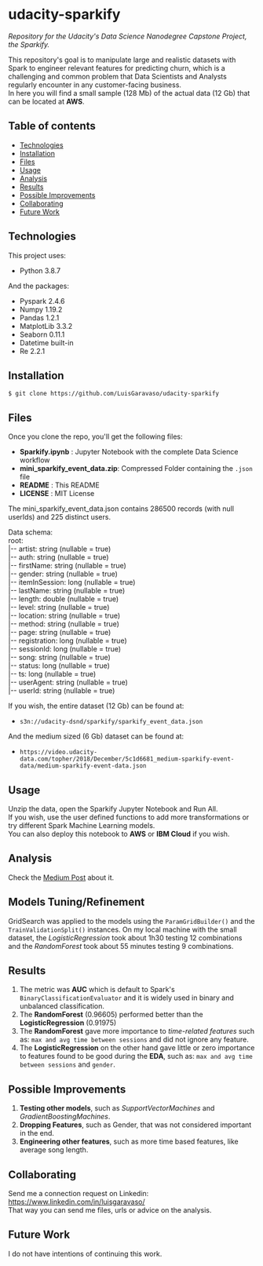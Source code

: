 # udacity-sparkify
*Repository for the Udacity's Data Science Nanodegree Capstone Project, the Sparkify.*

This repository's goal is to manipulate large and realistic datasets with Spark to engineer relevant features for predicting churn, which is a challenging and common problem that Data Scientists and Analysts regularly encounter in any customer-facing business.\
In here you will find a small sample (128 Mb) of the actual data (12 Gb) that can be located at **AWS**.

## Table of contents
* [Technologies]($Technologies)
* [Installation](#Installation)
* [Files](#Files)
* [Usage](#Usage)
* [Analysis](#Analysis)
* [Results](#Results)
* [Possible Improvements](#Possible-Improvements)
* [Collaborating](#Collaborating)
* [Future Work](#Future-Work)

## Technologies

This project uses:

* Python 3.8.7

And the packages:

* Pyspark 2.4.6
* Numpy 1.19.2
* Pandas 1.2.1
* MatplotLib 3.3.2
* Seaborn 0.11.1
* Datetime built-in
* Re 2.2.1

## Installation

```
$ git clone https://github.com/LuisGaravaso/udacity-sparkify
```

## Files

Once you clone the repo, you'll get the following files:

* **Sparkify.ipynb** : Jupyter Notebook with the complete Data Science workflow
* **mini_sparkify_event_data.zip**: Compressed Folder containing the `.json` file
* **README** : This README
* **LICENSE** : MIT License

The mini_sparkify_event_data.json contains 286500 records (with null userIds) and 225 distinct users.

Data schema: \
root:\
|-- artist: string (nullable = true)\
|-- auth: string (nullable = true)\
|-- firstName: string (nullable = true)\
|-- gender: string (nullable = true)\
|-- itemInSession: long (nullable = true)\
|-- lastName: string (nullable = true)\
|-- length: double (nullable = true)\
|-- level: string (nullable = true)\
|-- location: string (nullable = true)\
|-- method: string (nullable = true)\
|-- page: string (nullable = true)\
|-- registration: long (nullable = true)\
|-- sessionId: long (nullable = true)\
|-- song: string (nullable = true)\
|-- status: long (nullable = true)\
|-- ts: long (nullable = true)\
|-- userAgent: string (nullable = true)\
|-- userId: string (nullable = true)

If you wish, the entire dataset (12 Gb) can be found at:
* ```s3n://udacity-dsnd/sparkify/sparkify_event_data.json```

And the medium sized (6 Gb) dataset can be found at:
* ```https://video.udacity-data.com/topher/2018/December/5c1d6681_medium-sparkify-event-data/medium-sparkify-event-data.json```

## Usage

Unzip the data, open the Sparkify Jupyter Notebook and Run All.\
If you wish, use the user defined functions to add more transformations or try different Spark Machine Learning models.\
You can also deploy this notebook to **AWS** or **IBM Cloud** if you wish.

## Analysis

Check the [Medium Post](https://medium.com/@luisgaravaso/this-will-make-us-brazilians-rethink-our-energy-investments-525b9c49a087) about it.

## Models Tuning/Refinement

GridSearch was applied to the models using the `ParamGridBuilder()` and the `TrainValidationSplit()` instances.
On my local machine with the small dataset, the *LogisticRegression* took about 1h30 testing 12 combinations and the *RandomForest* took about 55 minutes testing 9 combinations.

## Results

1. The metric was **AUC** which is default to Spark's `BinaryClassificationEvaluator` and it is widely used in binary and unbalanced classification.
1. The **RandomForest** (0.96605) performed better than the **LogisticRegression** (0.91975)
1. The **RandomForest** gave more importance to *time-related features* such as: `max and avg time between sessions` and did not ignore any feature.
1. The **LogisticRegression** on the other hand gave little or zero importance to features found to be good during the **EDA**, such as: `max and avg time between sessions` and `gender`.

## Possible Improvements

1. **Testing other models**, such as *SupportVectorMachines* and *GradientBoostingMachines*.
1. **Dropping Features**, such as Gender, that was not considered important in the end.
1. **Engineering other features**, such as more time based features, like average song length.

## Collaborating

Send me a connection request on Linkedin: https://www.linkedin.com/in/luisgaravaso/ \
That way you can send me files, urls or advice on the analysis.

## Future Work

I do not have intentions of continuing this work.
